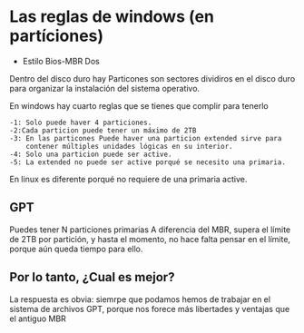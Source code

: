 # Las reglas de windows (en partíciones)

* Estilo Bios-MBR Dos

Dentro del disco duro hay Particones son sectores dividiros en el disco 
duro para organizar la instalación del sistema operativo.

En windows hay cuarto reglas que se tienes que complir para tenerlo
 
	-1: Solo puede haver 4 particiones.
	-2:Cada particion puede tener un máximo de 2TB
	-3: En las particones Puede haver una particion extended sirve para 
		contener múltiples unidades lógicas en su interior.
	-4: Solo una particion puede ser active.
	-5: La extended no puede ser active porqué se necesito una primaria.
	
En linux es diferente porqué no requiere de una primaria active.

## GPT
Puedes tener N particiones primarias A diferencia del MBR, supera el límite de 2TB por partición, y hasta el momento, no hace falta pensar en el límite, porque aún queda tiempo para ello.


## Por lo tanto, ¿Cual es mejor? 
La respuesta es obvia: siemrpe que podamos hemos de trabajar en el sistema de archivos GPT, porque nos forece más libertades y ventajas que el antiguo MBR
